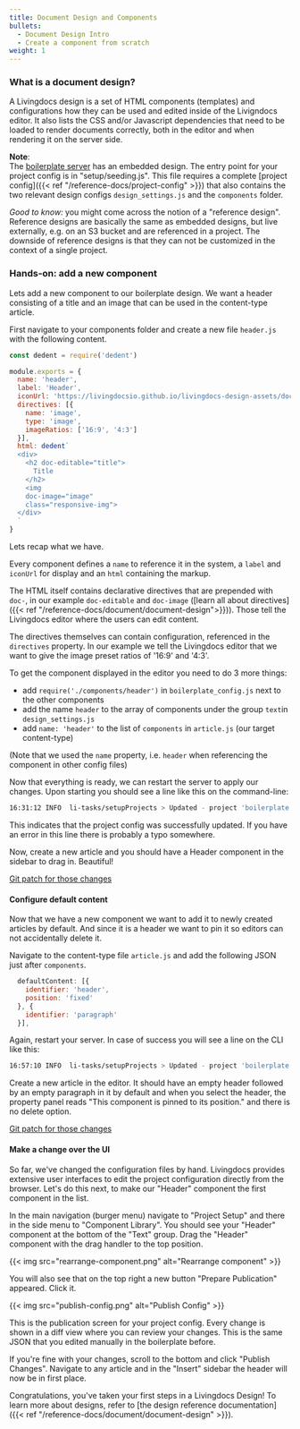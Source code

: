 ```yaml
---
title: Document Design and Components
bullets:
  - Document Design Intro
  - Create a component from scratch
weight: 1
---
```


### What is a document design?

A Livingdocs design is a set of HTML components (templates) and configurations how they can be used and edited inside of the Livigndocs editor.
It also lists the CSS and/or Javascript dependencies that need to be loaded to render documents correctly,
both in the editor and when rendering it on the server side.


**Note**:<br>
The [boilerplate server](https://github.com/livingdocsIO/livingdocs-server-boilerplate) has an embedded design. The entry point for your project config is in "setup/seeding.js". This file requires a complete [project config]({{< ref "/reference-docs/project-config" >}}) that also contains the two relevant design configs `design_settings.js` and the `components` folder.

_Good to know:_ you might come across the notion of a "reference design". Reference designs are basically the same as embedded designs, but live externally, e.g. on an S3 bucket and are referenced in a project. The downside of reference designs is that they can not be customized in the context of a single project.


### Hands-on: add a new component

Lets add a new component to our boilerplate design. We want a header consisting of a title and an image that can be used in the content-type article.

First navigate to your components folder and create a new file `header.js` with the following content.
```js
const dedent = require('dedent')

module.exports = {
  name: 'header',
  label: 'Header',
  iconUrl: 'https://livingdocsio.github.io/livingdocs-design-assets/docs/icons/component-icons/icon_component_header_and_image.svg',
  directives: [{
    name: 'image',
    type: 'image',
    imageRatios: ['16:9', '4:3']
  }],
  html: dedent`
  <div>
    <h2 doc-editable="title">
      Title
    </h2>
    <img
    doc-image="image"
    class="responsive-img">
  </div>
  `
}
```

Lets recap what we have.

Every component defines a `name` to reference it in the system, a `label` and `iconUrl` for display and an `html` containing the markup.

The HTML itself contains declarative directives that are prepended with `doc-`, in our example `doc-editable` and `doc-image` ([learn all about directives]({{< ref "/reference-docs/document/document-design">}})). Those tell the Livingdocs editor where the users can edit content.

The directives themselves can contain configuration, referenced in the `directives` property. In our example we tell the Livingdocs editor that we want to give the image preset ratios of '16:9' and '4:3'.

To get the component displayed in the editor you need to do 3 more things:
- add `require('./components/header')` in `boilerplate_config.js` next to the other components
- add the name `header` to the array of components under the group `text`in `design_settings.js`
- add `name: 'header'` to the list of `components` in `article.js` (our target content-type)

 (Note that we used the `name` property, i.e. `header` when referencing the component in other config files)

Now that everything is ready, we can restart the server to apply our changes. Upon starting you should see a line like this on the command-line:
```sh
16:31:12 INFO  li-tasks/setupProjects > Updated - project 'boilerplate': 1 patch applied (revisionNumber: 2)
```

This indicates that the project config was successfully updated. If you have an error in this line there is probably a typo somewhere.

Now, create a new article and you should have a Header component in the sidebar to drag in. Beautiful!

[Git patch for those changes](./add-component-patch.patch)

#### Configure default content

Now that we have a new component we want to add it to newly created articles by default. And since it is a header we want to pin it so editors can not accidentally delete it.

Navigate to the content-type file `article.js` and add the following JSON just after `components`.
```js
  defaultContent: [{
    identifier: 'header',
    position: 'fixed'
  }, {
    identifier: 'paragraph'
  }],
```

Again, restart your server. In case of success you will see a line on the CLI like this:
```sh
16:57:10 INFO  li-tasks/setupProjects > Updated - project 'boilerplate': 1 patch applied (revisionNumber: 3)
```

Create a new article in the editor. It should have an empty header followed by an empty paragraph in it by default and when you select the header, the property panel reads "This component is pinned to its position." and there is no delete option.

[Git patch for those changes](add-default-content.patch)

#### Make a change over the UI

So far, we've changed the configuration files by hand. Livingdocs provides extensive user interfaces to edit the project configuration directly from the browser. Let's do this next, to make our "Header" component the first component in the list.

In the main navigation (burger menu) navigate to "Project Setup" and there in the side menu to "Component Library". You should see your "Header" component at the bottom of the "Text" group. Drag the "Header" component with the drag handler to the top position.

{{< img src="rearrange-component.png" alt="Rearrange component" >}}

You will also see that on the top right a new button "Prepare Publication" appeared. Click it.

{{< img src="publish-config.png" alt="Publish Config" >}}

This is the publication screen for your project config. Every change is shown in a diff view where you can review your changes. This is the same JSON that you edited manually in the boilerplate before.

If you're fine with your changes, scroll to the bottom and click "Publish Changes".
Navigate to any article and in the "Insert" sidebar the header will now be in first place.

Congratulations, you've taken your first steps in a Livingdocs Design! To learn more about designs, refer to [the design reference documentation]({{< ref "/reference-docs/document/document-design" >}}).
